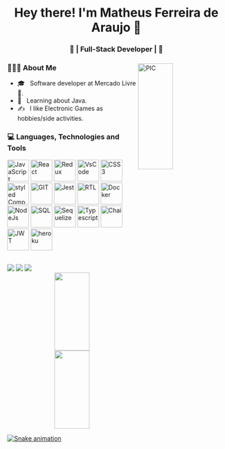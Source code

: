 <h1 align="center">Hey there! I'm Matheus Ferreira de Araujo 👋 </h1>
<h3 align="center">🚀 | Full-Stack Developer | 🚀</h3>
<div>
<img width = "40%" align="right" alt="PIC" height="25%" src="https://programadorviking.com.br/wp-content/uploads/2020/11/Os-Melhores-Sites-Para-Desafios-de-Programacao-380x249.jpg" />
<div align="left"> 
  <h3> 👨🏻‍💻 About Me </h3>

  - 🎓 &nbsp; Software developer at Mercado Livre 💛.
  - 💼 &nbsp; Learning about Java.
  - ✍️ &nbsp; I like Electronic Games as hobbies/side activities.  
</div> 
</div>

<div>
  <h3> 💻 Languages, Technologies and Tools </h3>
  <p>
   <img src="https://www.svgrepo.com/show/373703/js.svg" width="50" alt="JavaScript">
   <img src="https://www.svgrepo.com/show/354259/react.svg" width="50" alt="React">
   <img src="https://www.svgrepo.com/show/354274/redux.svg" width="50" alt="Redux">
   <img src="https://www.svgrepo.com/show/374171/vscode.svg" width="50" alt="VsCode">
   <img src="https://www.svgrepo.com/show/349330/css3.svg" width="50" alt="CSS3">
    <img src="https://www.svgrepo.com/show/374104/styled.svg" width="50" alt="styled Components">
   <img src="https://www.svgrepo.com/show/373623/git.svg" width="50" alt="GIT">
   <img src="https://www.svgrepo.com/show/373700/jest.svg" width="50" alt="Jest">
   <img src="https://testing-library.com/img/octopus-128x128.png" width="50" alt="RTL">    
   <img src="https://www.docker.com/wp-content/uploads/2022/03/vertical-logo-monochromatic.png" width="50" alt="Docker"> 
   <img src="https://www.svgrepo.com/show/354118/nodejs.svg" width="50" alt="NodeJs">
   <img src="https://upload.wikimedia.org/wikipedia/commons/8/87/Sql_data_base_with_logo.png" width="50" alt="SQL">
   <img src="https://www.svgrepo.com/show/354333/sequelize.svg" width="50" alt="Sequelize">
   <img src="https://www.svgrepo.com/show/349540/typescript.svg" width="50" alt="Typescript">
   <img src="https://avatars.githubusercontent.com/u/1515293?s=280&v=4" width="50" alt="Chai">
   <img src="https://thekenyandev.com/static/ba180df420dbaffd7405a0f65764feab/cover.png" width="50" alt="JWT">
   <img src="https://www.svgrepo.com/show/349404/heroku.svg" width="50" alt="heroku">
  <p>
</div> 
  
##
  
<div> 
 <a href="https://www.instagram.com/matheus.3359/" target="_blank"><img src="https://img.shields.io/badge/-Instagram-%23E4405F?style=for-the-badge&logo=instagram&logoColor=white" target="_blank"></a>
  <a href = "mailto:m.ferreira.araujo2016@gmail.com"><img src="https://img.shields.io/badge/-Gmail-%23333?style=for-the-badge&logo=gmail&logoColor=white" target="_blank"></a>
  <a href="https://www.linkedin.com/in/matheus-ferreira-araujo/" target="_blank"><img src="https://img.shields.io/badge/-LinkedIn-%230077B5?style=for-the-badge&logo=linkedin&logoColor=white" target="_blank"></a>
  
 <div align="center">
  <a href="https://github.com/matheus-ferreira02">
  <img width="40%" height="180em" src="https://github-readme-stats.vercel.app/api?username=matheus-ferreira02&show_icons=true&theme=dark&include_all_commits=true&count_private=true"/>
  <img width="40%" height="180em" src="https://github-readme-stats.vercel.app/api/top-langs/?username=matheus-ferreira02&layout=compact&langs_count=7&theme=dark"/>
</div>
 
  ![Snake animation](https://github.com/matheus-ferreira02/matheus-ferreira02/blob/output/github-contribution-grid-snake.svg)
 
</div>
  
